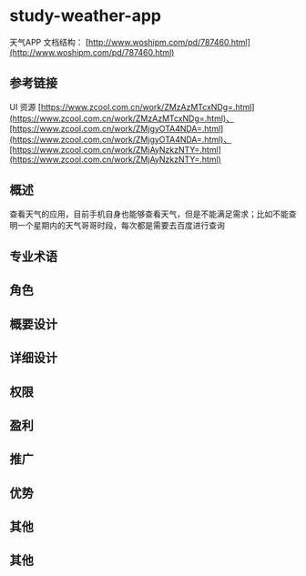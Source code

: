 # study-weather-app #
天气APP
文档结构：
[http://www.woshipm.com/pd/787460.html](http://www.woshipm.com/pd/787460.html)

## 参考链接 ##

UI 资源 [https://www.zcool.com.cn/work/ZMzAzMTcxNDg=.html](https://www.zcool.com.cn/work/ZMzAzMTcxNDg=.html)、[https://www.zcool.com.cn/work/ZMjgyOTA4NDA=.html](https://www.zcool.com.cn/work/ZMjgyOTA4NDA=.html)、[https://www.zcool.com.cn/work/ZMjAyNzkzNTY=.html](https://www.zcool.com.cn/work/ZMjAyNzkzNTY=.html)


## 概述 ##
查看天气的应用，目前手机自身也能够查看天气，但是不能满足需求；比如不能查明一个星期内的天气哥哥时段，每次都是需要去百度进行查询

## 专业术语 ##


## 角色 ##


## 概要设计 ##
## 详细设计 ##
## 权限 ##
## 盈利 ##
## 推广 ##
## 优势 ##
## 其他 ##
## 其他 ##





